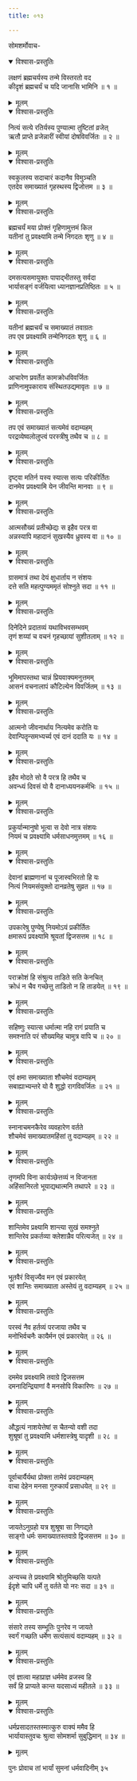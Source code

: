 ```yaml
---
title: ०१३

---
```

सोमशर्मोवाच-  

<details open><summary>विश्वास-प्रस्तुतिः</summary>

लक्षणं ब्रह्मचर्यस्य तन्मे विस्तरतो वद  
कीदृशं ब्रह्मचर्यं च यदि जानासि भामिनि ॥ १ ॥
</details>

<details><summary>मूलम्</summary>

लक्षणं ब्रह्मचर्यस्य तन्मे विस्तरतो वद  
कीदृशं ब्रह्मचर्यं च यदि जानासि भामिनि ॥ १ ॥
</details>



<details open><summary>विश्वास-प्रस्तुतिः</summary>

नित्यं सत्ये रतिर्यस्य पुण्यात्मा तुष्टितां व्रजेत्  
ऋतौ प्राप्ते व्रजेन्नारीं स्वीयां दोषविवर्जितः ॥ २ ॥
</details>

<details><summary>मूलम्</summary>

नित्यं सत्ये रतिर्यस्य पुण्यात्मा तुष्टितां व्रजेत्  
ऋतौ प्राप्ते व्रजेन्नारीं स्वीयां दोषविवर्जितः ॥ २ ॥
</details>



<details open><summary>विश्वास-प्रस्तुतिः</summary>

स्वकुलस्य सदाचारं कदानैव विमुञ्चति  
एतदेव समाख्यातं गृहस्थस्य द्विजोत्तम ॥ ३ ॥
</details>

<details><summary>मूलम्</summary>

स्वकुलस्य सदाचारं कदानैव विमुञ्चति  
एतदेव समाख्यातं गृहस्थस्य द्विजोत्तम ॥ ३ ॥
</details>



<details open><summary>विश्वास-प्रस्तुतिः</summary>

ब्रह्मचर्यं मया प्रोक्तं गृहिणामुत्तमं किल  
यतीनां तु प्रवक्ष्यामि तन्मे निगदतः शृणु ॥ ४ ॥
</details>

<details><summary>मूलम्</summary>

ब्रह्मचर्यं मया प्रोक्तं गृहिणामुत्तमं किल  
यतीनां तु प्रवक्ष्यामि तन्मे निगदतः शृणु ॥ ४ ॥
</details>



<details open><summary>विश्वास-प्रस्तुतिः</summary>

दमसत्यसमायुक्तः पापाद्भीतस्तु सर्वदा  
भार्यासङ्गं वर्जयित्वा ध्यानज्ञानप्रतिष्ठितः ॥ ५ ॥
</details>

<details><summary>मूलम्</summary>

दमसत्यसमायुक्तः पापाद्भीतस्तु सर्वदा  
भार्यासङ्गं वर्जयित्वा ध्यानज्ञानप्रतिष्ठितः ॥ ५ ॥
</details>



<details open><summary>विश्वास-प्रस्तुतिः</summary>

यतीनां ब्रह्मचर्यं च समाख्यातं तवाग्रतः  
तप एव प्रवक्ष्यामि तन्मेनिगदतः शृणु ॥ ६ ॥
</details>

<details><summary>मूलम्</summary>

यतीनां ब्रह्मचर्यं च समाख्यातं तवाग्रतः  
तप एव प्रवक्ष्यामि तन्मेनिगदतः शृणु ॥ ६ ॥
</details>



<details open><summary>विश्वास-प्रस्तुतिः</summary>

आचारेण प्रवर्तेत कामक्रोधविवर्जितः  
प्राणिनामुपकाराय संस्थितउद्यमावृतः ॥ ७ ॥
</details>

<details><summary>मूलम्</summary>

आचारेण प्रवर्तेत कामक्रोधविवर्जितः  
प्राणिनामुपकाराय संस्थितउद्यमावृतः ॥ ७ ॥
</details>



<details open><summary>विश्वास-प्रस्तुतिः</summary>

तप एवं समाख्यातं सत्यमेवं वदाम्यहम्  
परद्रव्येष्वलोलुप्त्वं परस्त्रीषु तथैव च ॥ ८ ॥
</details>

<details><summary>मूलम्</summary>

तप एवं समाख्यातं सत्यमेवं वदाम्यहम्  
परद्रव्येष्वलोलुप्त्वं परस्त्रीषु तथैव च ॥ ८ ॥
</details>



<details open><summary>विश्वास-प्रस्तुतिः</summary>

दृष्ट्वा मतिर्न यस्य स्यात्स सत्यः परिकीर्तितः  
दानमेव प्रवक्ष्यामि येन जीवन्ति मानवाः ॥ ९ ॥
</details>

<details><summary>मूलम्</summary>

दृष्ट्वा मतिर्न यस्य स्यात्स सत्यः परिकीर्तितः  
दानमेव प्रवक्ष्यामि येन जीवन्ति मानवाः ॥ ९ ॥
</details>



<details open><summary>विश्वास-प्रस्तुतिः</summary>

आत्मसौख्यं प्रतीच्छेद्यः स इहैव परत्र वा  
अन्नस्यापि महादानं सुखस्यैव ध्रुवस्य वा ॥ १० ॥
</details>

<details><summary>मूलम्</summary>

आत्मसौख्यं प्रतीच्छेद्यः स इहैव परत्र वा  
अन्नस्यापि महादानं सुखस्यैव ध्रुवस्य वा ॥ १० ॥
</details>



<details open><summary>विश्वास-प्रस्तुतिः</summary>

ग्रासमात्रं तथा देयं क्षुधार्ताय न संशयः  
दत्ते सति महत्पुण्यममृतं सोश्नुते सदा ॥ ११ ॥
</details>

<details><summary>मूलम्</summary>

ग्रासमात्रं तथा देयं क्षुधार्ताय न संशयः  
दत्ते सति महत्पुण्यममृतं सोश्नुते सदा ॥ ११ ॥
</details>



<details open><summary>विश्वास-प्रस्तुतिः</summary>

दिनेदिने प्रदातव्यं यथाविभवसम्भवम्  
तृणं शय्यां च वचनं गृहच्छायां सुशीतलाम् ॥ १२ ॥
</details>

<details><summary>मूलम्</summary>

दिनेदिने प्रदातव्यं यथाविभवसम्भवम्  
तृणं शय्यां च वचनं गृहच्छायां सुशीतलाम् ॥ १२ ॥
</details>



<details open><summary>विश्वास-प्रस्तुतिः</summary>

भूमिमापस्तथा चान्नं प्रियवाक्यमनुत्तमम्  
आसनं वचनालापं कौटिल्येन विवर्जितम् ॥ १३ ॥
</details>

<details><summary>मूलम्</summary>

भूमिमापस्तथा चान्नं प्रियवाक्यमनुत्तमम्  
आसनं वचनालापं कौटिल्येन विवर्जितम् ॥ १३ ॥
</details>



<details open><summary>विश्वास-प्रस्तुतिः</summary>

आत्मनो जीवनार्थाय नित्यमेव करोति यः  
देवान्पितॄन्समभ्यर्च्य एवं दानं ददाति यः ॥ १४ ॥
</details>

<details><summary>मूलम्</summary>

आत्मनो जीवनार्थाय नित्यमेव करोति यः  
देवान्पितॄन्समभ्यर्च्य एवं दानं ददाति यः ॥ १४ ॥
</details>



<details open><summary>विश्वास-प्रस्तुतिः</summary>

इहैव मोदते सो वै परत्र हि तथैव च  
अवन्ध्यं दिवसं यो वै दानाध्ययनकर्मभिः ॥ १५ ॥
</details>

<details><summary>मूलम्</summary>

इहैव मोदते सो वै परत्र हि तथैव च  
अवन्ध्यं दिवसं यो वै दानाध्ययनकर्मभिः ॥ १५ ॥
</details>



<details open><summary>विश्वास-प्रस्तुतिः</summary>

प्रकुर्यान्मानुषो भूत्वा स देवो नात्र संशयः  
नियमं च प्रवक्ष्यामि धर्मसाधनमुत्तमम् ॥ १६ ॥
</details>

<details><summary>मूलम्</summary>

प्रकुर्यान्मानुषो भूत्वा स देवो नात्र संशयः  
नियमं च प्रवक्ष्यामि धर्मसाधनमुत्तमम् ॥ १६ ॥
</details>



<details open><summary>विश्वास-प्रस्तुतिः</summary>

देवानां ब्राह्मणानां च पूजास्वभिरतो हि यः  
नित्यं नियमसंयुक्तो दानव्रतेषु सुव्रत ॥ १७ ॥
</details>

<details><summary>मूलम्</summary>

देवानां ब्राह्मणानां च पूजास्वभिरतो हि यः  
नित्यं नियमसंयुक्तो दानव्रतेषु सुव्रत ॥ १७ ॥
</details>



<details open><summary>विश्वास-प्रस्तुतिः</summary>

उपकारेषु पुण्येषु नियमोऽयं प्रकीर्तितः  
क्षमारूपं प्रवक्ष्यामि श्रूयतां द्विजसत्तम ॥ १८ ॥
</details>

<details><summary>मूलम्</summary>

उपकारेषु पुण्येषु नियमोऽयं प्रकीर्तितः  
क्षमारूपं प्रवक्ष्यामि श्रूयतां द्विजसत्तम ॥ १८ ॥
</details>



<details open><summary>विश्वास-प्रस्तुतिः</summary>

पराक्रोशं हि संश्रुत्य ताडिते सति केनचित्  
क्रोधं न चैव गच्छेत्तु ताडितो न हि ताडयेत् ॥ १९ ॥
</details>

<details><summary>मूलम्</summary>

पराक्रोशं हि संश्रुत्य ताडिते सति केनचित्  
क्रोधं न चैव गच्छेत्तु ताडितो न हि ताडयेत् ॥ १९ ॥
</details>



<details open><summary>विश्वास-प्रस्तुतिः</summary>

सहिष्णुः स्यात्स धर्मात्मा नहि रागं प्रयाति च  
समश्नाति परं सौख्यमिह चामुत्र वापि च ॥ २० ॥
</details>

<details><summary>मूलम्</summary>

सहिष्णुः स्यात्स धर्मात्मा नहि रागं प्रयाति च  
समश्नाति परं सौख्यमिह चामुत्र वापि च ॥ २० ॥
</details>



<details open><summary>विश्वास-प्रस्तुतिः</summary>

एवं क्षमा समाख्याता शौचमेवं वदाम्यहम्  
सबाह्याभ्यन्तरे यो वै शुद्धो रागविवर्जितः ॥ २१ ॥
</details>

<details><summary>मूलम्</summary>

एवं क्षमा समाख्याता शौचमेवं वदाम्यहम्  
सबाह्याभ्यन्तरे यो वै शुद्धो रागविवर्जितः ॥ २१ ॥
</details>



<details open><summary>विश्वास-प्रस्तुतिः</summary>

स्नानाचमनकैरेव व्यवहारेण वर्तते  
शौचमेवं समाख्यातमहिंसां तु वदाम्यहम् ॥ २२ ॥
</details>

<details><summary>मूलम्</summary>

स्नानाचमनकैरेव व्यवहारेण वर्तते  
शौचमेवं समाख्यातमहिंसां तु वदाम्यहम् ॥ २२ ॥
</details>



<details open><summary>विश्वास-प्रस्तुतिः</summary>

तृणमपि विना कार्यञ्छेत्तव्यं न विजानता  
अहिंसानिरतो भूयाद्यथात्मनि तथापरे ॥ २३ ॥
</details>

<details><summary>मूलम्</summary>

तृणमपि विना कार्यञ्छेत्तव्यं न विजानता  
अहिंसानिरतो भूयाद्यथात्मनि तथापरे ॥ २३ ॥
</details>



<details open><summary>विश्वास-प्रस्तुतिः</summary>

शान्तिमेव प्रक्ष्यामि शान्त्या सुखं समश्नुते  
शान्तिरेव प्रकर्तव्या क्लेशान्नैव परित्यजेत् ॥ २४ ॥
</details>

<details><summary>मूलम्</summary>

शान्तिमेव प्रक्ष्यामि शान्त्या सुखं समश्नुते  
शान्तिरेव प्रकर्तव्या क्लेशान्नैव परित्यजेत् ॥ २४ ॥
</details>



<details open><summary>विश्वास-प्रस्तुतिः</summary>

भूतवैरं विसृज्यैव मन एवं प्रकारयेत्  
एवं शान्तिः समाख्याता अस्तेयं तु वदाम्यहम् ॥ २५ ॥
</details>

<details><summary>मूलम्</summary>

भूतवैरं विसृज्यैव मन एवं प्रकारयेत्  
एवं शान्तिः समाख्याता अस्तेयं तु वदाम्यहम् ॥ २५ ॥
</details>



<details open><summary>विश्वास-प्रस्तुतिः</summary>

परस्वं नैव हर्तव्यं परजाया तथैव च  
मनोभिर्वचनैः कायैर्मन एवं प्रकारयेत् ॥ २६ ॥
</details>

<details><summary>मूलम्</summary>

परस्वं नैव हर्तव्यं परजाया तथैव च  
मनोभिर्वचनैः कायैर्मन एवं प्रकारयेत् ॥ २६ ॥
</details>



<details open><summary>विश्वास-प्रस्तुतिः</summary>

दममेव प्रवक्ष्यामि तवाग्रे द्विजसत्तम  
दमनादिन्द्रियाणां वै मनसोपि विकारिणः ॥ २७ ॥
</details>

<details><summary>मूलम्</summary>

दममेव प्रवक्ष्यामि तवाग्रे द्विजसत्तम  
दमनादिन्द्रियाणां वै मनसोपि विकारिणः ॥ २७ ॥
</details>



<details open><summary>विश्वास-प्रस्तुतिः</summary>

औद्धत्यं नाशयेत्तेषां स चैतन्यो वशी तदा  
शुश्रूषां तु प्रवक्ष्यामि धर्मशास्त्रेषु यादृशी ॥ २८ ॥
</details>

<details><summary>मूलम्</summary>

औद्धत्यं नाशयेत्तेषां स चैतन्यो वशी तदा  
शुश्रूषां तु प्रवक्ष्यामि धर्मशास्त्रेषु यादृशी ॥ २८ ॥
</details>



<details open><summary>विश्वास-प्रस्तुतिः</summary>

पूर्वाचार्यैर्यथा प्रोक्ता तामेवं प्रवदाम्यहम्  
वाचा देहेन मनसा गुरुकार्यं प्रसाधयेत् ॥ २९ ॥
</details>

<details><summary>मूलम्</summary>

पूर्वाचार्यैर्यथा प्रोक्ता तामेवं प्रवदाम्यहम्  
वाचा देहेन मनसा गुरुकार्यं प्रसाधयेत् ॥ २९ ॥
</details>



<details open><summary>विश्वास-प्रस्तुतिः</summary>

जायतेऽनुग्रहो यत्र शुश्रूषा सा निगद्यते  
साङ्गो धर्मः समाख्यातस्तवाग्रे द्विजसत्तम ॥ ३० ॥
</details>

<details><summary>मूलम्</summary>

जायतेऽनुग्रहो यत्र शुश्रूषा सा निगद्यते  
साङ्गो धर्मः समाख्यातस्तवाग्रे द्विजसत्तम ॥ ३० ॥
</details>



<details open><summary>विश्वास-प्रस्तुतिः</summary>

अन्यच्च ते प्रवक्ष्यामि श्रोतुमिच्छसि यत्पते  
ईदृशे चापि धर्मे तु वर्तते यो नरः सदा ॥ ३१ ॥
</details>

<details><summary>मूलम्</summary>

अन्यच्च ते प्रवक्ष्यामि श्रोतुमिच्छसि यत्पते  
ईदृशे चापि धर्मे तु वर्तते यो नरः सदा ॥ ३१ ॥
</details>



<details open><summary>विश्वास-प्रस्तुतिः</summary>

संसारे तस्य सम्भूतिः पुनरेव न जायते  
स्वर्गं गच्छति धर्मेण सत्यंसत्यं वदाम्यहम् ॥ ३२ ॥
</details>

<details><summary>मूलम्</summary>

संसारे तस्य सम्भूतिः पुनरेव न जायते  
स्वर्गं गच्छति धर्मेण सत्यंसत्यं वदाम्यहम् ॥ ३२ ॥
</details>



<details open><summary>विश्वास-प्रस्तुतिः</summary>

एवं ज्ञात्वा महाप्राज्ञ धर्ममेव व्रजस्व हि  
सर्वं हि प्राप्यते कान्त यदसाध्यं महीतले ॥ ३३ ॥
</details>

<details><summary>मूलम्</summary>

एवं ज्ञात्वा महाप्राज्ञ धर्ममेव व्रजस्व हि  
सर्वं हि प्राप्यते कान्त यदसाध्यं महीतले ॥ ३३ ॥
</details>



<details open><summary>विश्वास-प्रस्तुतिः</summary>

धर्मप्रसादतस्तस्मात्कुरु वाक्यं ममैव हि  
भार्यायास्तुवचः श्रुत्वा सोमशर्मा सुबुद्धिमान् ॥ ३४ ॥
</details>

<details><summary>मूलम्</summary>

धर्मप्रसादतस्तस्मात्कुरु वाक्यं ममैव हि  
भार्यायास्तुवचः श्रुत्वा सोमशर्मा सुबुद्धिमान् ॥ ३४ ॥
</details>


पुनः प्रोवाच तां भार्यां सुमनां धर्मवादिनीम् ३५